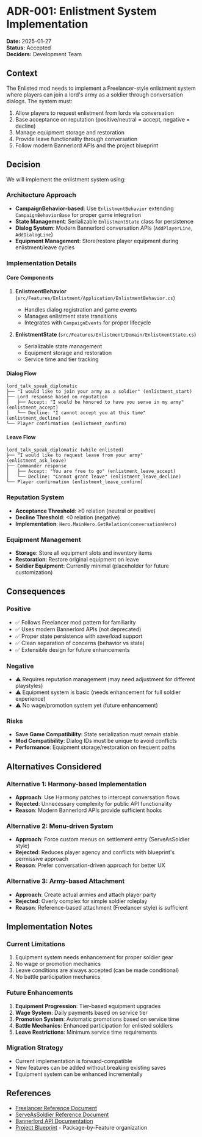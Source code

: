 # ADR-001: Enlistment System Implementation

**Date:** 2025-01-27  
**Status:** Accepted  
**Deciders:** Development Team  

## Context

The Enlisted mod needs to implement a Freelancer-style enlistment system where players can join a lord's army as a soldier through conversation dialogs. The system must:

1. Allow players to request enlistment from lords via conversation
2. Base acceptance on reputation (positive/neutral = accept, negative = decline)
3. Manage equipment storage and restoration
4. Provide leave functionality through conversation
5. Follow modern Bannerlord APIs and the project blueprint

## Decision

We will implement the enlistment system using:

### Architecture Approach
- **CampaignBehavior-based**: Use `EnlistmentBehavior` extending `CampaignBehaviorBase` for proper game integration
- **State Management**: Serializable `EnlistmentState` class for persistence
- **Dialog System**: Modern Bannerlord conversation APIs (`AddPlayerLine`, `AddDialogLine`)
- **Equipment Management**: Store/restore player equipment during enlistment/leave cycles

### Implementation Details

#### Core Components
1. **EnlistmentBehavior** (`src/Features/Enlistment/Application/EnlistmentBehavior.cs`)
   - Handles dialog registration and game events
   - Manages enlistment state transitions
   - Integrates with `CampaignEvents` for proper lifecycle

2. **EnlistmentState** (`src/Features/Enlistment/Domain/EnlistmentState.cs`)
   - Serializable state management
   - Equipment storage and restoration
   - Service time and tier tracking

#### Dialog Flow
```
lord_talk_speak_diplomatic
├── "I would like to join your army as a soldier" (enlistment_start)
├── Lord response based on reputation
│   ├── Accept: "I would be honored to have you serve in my army" (enlistment_accept)
│   └── Decline: "I cannot accept you at this time" (enlistment_decline)
└── Player confirmation (enlistment_confirm)
```

#### Leave Flow
```
lord_talk_speak_diplomatic (while enlisted)
├── "I would like to request leave from your army" (enlistment_ask_leave)
├── Commander response
│   ├── Accept: "You are free to go" (enlistment_leave_accept)
│   └── Decline: "Cannot grant leave" (enlistment_leave_decline)
└── Player confirmation (enlistment_leave_confirm)
```

### Reputation System
- **Acceptance Threshold**: ≥0 relation (neutral or positive)
- **Decline Threshold**: <0 relation (negative)
- **Implementation**: `Hero.MainHero.GetRelation(conversationHero)`

### Equipment Management
- **Storage**: Store all equipment slots and inventory items
- **Restoration**: Restore original equipment on leave
- **Soldier Equipment**: Currently minimal (placeholder for future customization)

## Consequences

### Positive
- ✅ Follows Freelancer mod pattern for familiarity
- ✅ Uses modern Bannerlord APIs (not deprecated)
- ✅ Proper state persistence with save/load support
- ✅ Clean separation of concerns (behavior vs state)
- ✅ Extensible design for future enhancements

### Negative
- ⚠️ Requires reputation management (may need adjustment for different playstyles)
- ⚠️ Equipment system is basic (needs enhancement for full soldier experience)
- ⚠️ No wage/promotion system yet (future enhancement)

### Risks
- **Save Game Compatibility**: State serialization must remain stable
- **Mod Compatibility**: Dialog IDs must be unique to avoid conflicts
- **Performance**: Equipment storage/restoration on frequent paths

## Alternatives Considered

### Alternative 1: Harmony-based Implementation
- **Approach**: Use Harmony patches to intercept conversation flows
- **Rejected**: Unnecessary complexity for public API functionality
- **Reason**: Modern Bannerlord APIs provide sufficient hooks

### Alternative 2: Menu-driven System
- **Approach**: Force custom menus on settlement entry (ServeAsSoldier style)
- **Rejected**: Reduces player agency and conflicts with blueprint's permissive approach
- **Reason**: Prefer conversation-driven approach for better UX

### Alternative 3: Army-based Attachment
- **Approach**: Create actual armies and attach player party
- **Rejected**: Overly complex for simple soldier roleplay
- **Reason**: Reference-based attachment (Freelancer style) is sufficient

## Implementation Notes

### Current Limitations
1. Equipment system needs enhancement for proper soldier gear
2. No wage or promotion mechanics
3. Leave conditions are always accepted (can be made conditional)
4. No battle participation mechanics

### Future Enhancements
1. **Equipment Progression**: Tier-based equipment upgrades
2. **Wage System**: Daily payments based on service tier
3. **Promotion System**: Automatic promotions based on service time
4. **Battle Mechanics**: Enhanced participation for enlisted soldiers
5. **Leave Restrictions**: Minimum service time requirements

### Migration Strategy
- Current implementation is forward-compatible
- New features can be added without breaking existing saves
- Equipment system can be enhanced incrementally

## References

- [Freelancer Reference Document](Freelancer-Reference.md)
- [ServeAsSoldier Reference Document](ServeAsSoldier-Reference.md)
- [Bannerlord API Documentation](https://apidoc.bannerlord.com/v/1.2.12/)
- [Project Blueprint](BLUEPRINT.md) - Package-by-Feature organization
